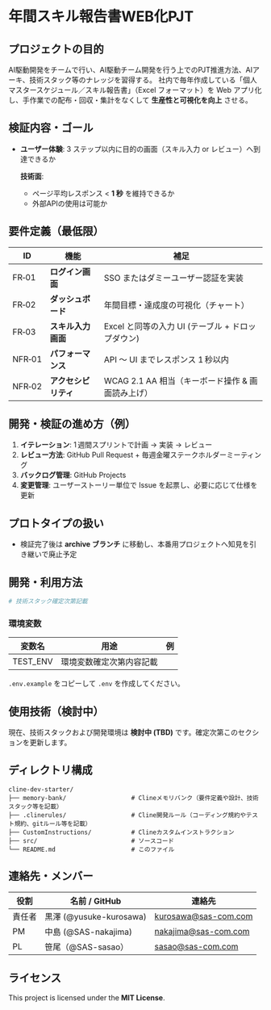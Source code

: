 # 年間スキル報告書WEB化PJT

## プロジェクトの目的
AI駆動開発をチームで行い、AI駆動チーム開発を行う上でのPJT推進方法、AIアーキ、技術スタック等のナレッジを習得する。
社内で毎年作成している「個人マスタースケジュール／スキル報告書」（Excel フォーマット）を Web アプリ化し、手作業での配布・回収・集計をなくして **生産性と可視化を向上** させる。

## 検証内容・ゴール

* **ユーザー体験**: 3 ステップ以内に目的の画面（スキル入力 or レビュー）へ到達できるか

  **技術面**:

  * ページ平均レスポンス < **1 秒** を維持できるか
  * 外部APIの使用は可能か

## 要件定義（最低限）

| ID     | 機能           | 補足                               |
| ------ | ------------ | -------------------------------- |
| FR‑01  | **ログイン画面**   | SSO またはダミーユーザー認証を実装              |
| FR‑02  | **ダッシュボード**  | 年間目標・達成度の可視化（チャート）               |
| FR‑03  | **スキル入力画面**  | Excel と同等の入力 UI (テーブル + ドロップダウン) |
| NFR‑01 | **パフォーマンス**  | API 〜 UI までレスポンス 1 秒以内           |
| NFR‑02 | **アクセシビリティ** | WCAG 2.1 AA 相当（キーボード操作 & 画面読み上げ） |

## 開発・検証の進め方（例）

1. **イテレーション**: 1 週間スプリントで計画 → 実装 → レビュー
2. **レビュー方法**: GitHub Pull Request + 毎週金曜ステークホルダーミーティング
3. **バックログ管理**: GitHub Projects
4. **変更管理**: ユーザーストーリー単位で Issue を起票し、必要に応じて仕様を更新

## プロトタイプの扱い

* 検証完了後は **archive ブランチ** に移動し、本番用プロジェクトへ知見を引き継いで廃止予定

## 開発・利用方法

```bash
# 技術スタック確定次第記載
```

### 環境変数

| 変数名       | 用途           | 例 |
| --------- | ------------ | - |
| TEST\_ENV | 環境変数確定次第内容記載 |   |

`.env.example` をコピーして `.env` を作成してください。

## 使用技術（検討中）

現在、技術スタックおよび開発環境は **検討中 (TBD)** です。確定次第このセクションを更新します。

## ディレクトリ構成

```
cline-dev-starter/
├── memory-bank/                  # Clineメモリバンク（要件定義や設計、技術スタック等を記載）
├── .clinerules/                  # Cline開発ルール（コーディング規約やテスト規約、gitルール等を記載）
├── CustomInstructions/           # Clineカスタムインストラクション
├── src/                          # ソースコード
└── README.md                     # このファイル
```

## 連絡先・メンバー

| 役割          | 名前 / GitHub | 連絡先                                               |
| ----------- | ----------- | ------------------------------------------------- |
|  責任者    | 黒澤 (@yusuke-kurosawa) | [kurosawa@sas-com.com](kurosawa@sas-com.com) |
|  PM      |  中島 (@SAS-nakajima)       | [nakajima@sas-com.com](nakajima@sas-com.com) |
|  PL     | 笹尾（@SAS-sasao）      | [sasao@sas-com.com](sasao@sas-com.com) |
                                                 
## ライセンス

This project is licensed under the **MIT License**.

